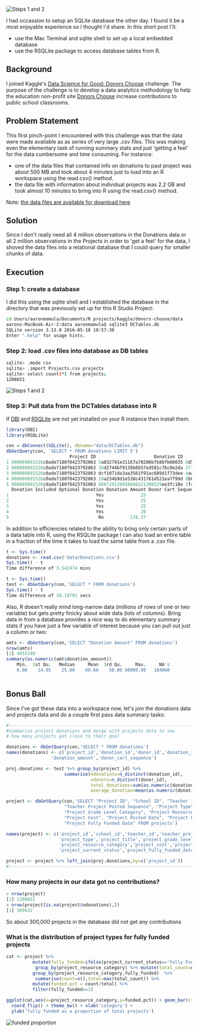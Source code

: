 

![Steps 1 and 2](/images/sqlite.png)

I had occassion to setup an SQLite database the other day. I found it be a most enjoyable experience so I thought I'd share.  In this short post I'll:

* use the Mac Terminal and sqlite shell to set up a local embedded database
* use the RSQLite package to access database tables from R.

## Background

I joined Kaggle's [Data Science for Good: Donors Choose](https://www.kaggle.com/donorschoose/io/discussion/56030) challenge. The purpose of the challenge is to develop a data analytics methodology to help the education non-profit site [Donors Choose](https://www.donorschoose.org/) increase contributions to public school classrooms.  

## Problem Statement

This first pinch-point I encountered with this challenge was that the data were made available as as series of very large .csv files.  This was making even the elementary task of running summary stats and just 'getting a feel' for the data cumbersome and time consuming.  For instance:

* one of the data files that contained info on donations to past project was about 500 MB and took about 4 minutes just to load into an R workspace using the read.csv() method. 
* the data file with information about individual projects was 2.2 GB and took almost 10 minutes to bring into R using the read.csv() method.

Note: [the data files are available for download here](https://www.kaggle.com/donorschoose/io/data)

## Solution

Since I don't really need all 4 million observations in the Donations data or all 2 million observations in the Projects in order to 'get a feel' for the data, I shoved the data files into a relational database that I could query for smaller chunks of data.

## Execution

### Step 1: create a database

I did this using the sqlite shell and I established the database in the directory that was previously set up for this R Studio Project:

```bash
cd Users/aaronmamula/Documents/R projects/kaggle/donors-choose/data
aarons-MacBook-Air-2:data aaronmamula$ sqlite3 DCTables.db
SQLite version 3.13.0 2016-05-18 10:57:30
Enter ".help" for usage hints.
```

### Step 2: load .csv files into database as DB tables

```bash
sqlite> .mode csv
sqlite> .import Projects.csv projects
sqlite> select count(*) from projects;
1208651
```

![Steps 1 and 2](/images/sqlite.png)

### Step 3: Pull data from the DCTables database into R

If [DBI](https://cran.r-project.org/web/packages/DBI/index.html) and [RSQLite](https://cran.r-project.org/web/packages/RSQLite/index.html) are not yet installed on your R instance then install them.

```R
library(DBI)
library(RSQLite)

con = dbConnect(SQLite(), dbname="data/DCTables.db")
dbGetQuery(con, 'SELECT * FROM donations LIMIT 5')
                        Project ID                      Donation ID                         Donor ID
1 000009891526c0ade7180f8423792063 5a032791e31167a70206bfb86fb60035 6d5b22d39e68c656071a842732c63a0c
2 000009891526c0ade7180f8423792063 38d2744bf9138b0b57ed581c76c0e2da 377944ad61f72d800b25ec1862aec363
3 000009891526c0ade7180f8423792063 dcf1071da3aa3561f91ac689d1f73dee 4aaab6d244bf3599682239ed5591af8a
4 000009891526c0ade7180f8423792063 18a234b9d1e538c431761d521ea7799d 0b0765dc9c759adc48a07688ba25e94e
5 000009891526c0ade7180f8423792063 688729120858666221208529ee3fc18e 1f4b5b6e68445c6c4a0509b3aca93f38
  Donation Included Optional Donation Donation Amount Donor Cart Sequence
1                                 Yes              25                   2
2                                 Yes              25                   1
3                                 Yes              25                   2
4                                 Yes              20                   3
5                                  No          178.37                  11
```

In addition to efficiencies related to the ability to bring only certain parts of a data table into R, using the RSQLite package I can also load an entire table in a fraction of the time it takes to load the same table from a .csv file.

```R
t <- Sys.time()
donations <- read.csv('data/Donations.csv')
Sys.time() - t
Time difference of 3.542474 mins

t <- Sys.time()
test <- dbGetQuery(con,'SELECT * FROM donations')
Sys.time() - t
Time difference of 30.18701 secs
```

Also, R doesn't really mind long-narrow data (millions of rows of one or two variable) but gets pretty finicky about wide data (lots of columns).  Bring data in from a database provides a nice way to do elementary summary stats if you have just a few variable of interest because you can pull out just a column or two:

```R
amts <- dbGetQuery(con,'SELECT "Donation Amount" FROM donations')
nrow(amts)
[1] 4855240
summary(as.numeric(amt$donation_amount))
    Min.  1st Qu.   Median     Mean  3rd Qu.     Max.     NA's 
    0.00    14.85    25.00    60.66    50.00 60000.00   184860 
    
```

## Bonus Ball

Since I've got these data into a workspace now, let's join the donations data and projects data and do a couple first pass data summary tasks: 

```R
#-----------------------------------------------------------------------
#summarise project donations and merge with projects data to see
# how many projects got close to their goal

donations <- dbGetQuery(con,'SELECT * FROM donations')
names(donations) <- c('project_id','donation_id','donor_id','donation_included_optional_donation',
                 'donation_amount','donor_cart_sequence')

proj.donations <- test %>% group_by(project_id) %>% 
                      summarise(ndonations=n_distinct(donation_id),
                                ndonors=n_distinct(donor_id),
                                total_donations=sum(as.numeric(donation_amount),na.rm=T),
                                average_donation=mean(as.numeric(donation_amount),na.rm=T))

project <- dbGetQuery(con,'SELECT "Project ID", "School ID", "Teacher ID", 
                      "Teacher Project Posted Sequence", "Project Type", "Project Title", 
                      "Project Grade Level Category", "Project Resource Category",
                      "Project Cost", "Project Posted Date", "Project Current Status",
                      "Project Fully Funded Date" FROM projects')

names(project) <- c('project_id','school_id','teacher_id','teacher_project_posted_sequence',
                    'project_type','project_title','project_grade_level_category',
                    'project_resource_category','project_cost','project_posted_date',
                    'project_current_status','project_fully_funded_date')

project <- project %>% left_join(proj.donations,by=c('project_id'))
#-------------------------------------------------------------------------

```

### How many projects in our data got no contributions?

```R
> nrow(project)
[1] 1208651
> nrow(project[is.na(project$ndonations),])
[1] 309632
```
So about 300,000 projects in the database did not get any contributions

### What is the distribution of project types for fully funded projects


```R
cat <- project %>% 
          mutate(fully_funded=ifelse(project_current_status=='Fully Funded',1,0)) %>%
           group_by(project_resource_category) %>% mutate(total_count=n()) %>%
          group_by(project_resource_category,fully_funded)  %>% 
           summarise(count=n(),total=max(total_count)) %>% 
          mutate(funded.pct = count/total) %>%
          filter(fully_funded==1)

ggplot(cat,aes(x=project_resource_category,y=funded.pct)) + geom_bar(stat='identity') + 
  coord_flip() + theme_bw() + xlab('category') +
  ylab('fully funded as a proportion of total projects')
```
![funded proportion](/images/dc_histogram.png)
